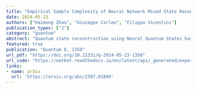 ```yaml
---
title: "Empirical Sample Complexity of Neural Network Mixed State Reconstruction"
date: 2024-05-23
authors: ["Haimeng Zhao", "Giuseppe Carleo", "Filippo Vicentini"]
publication_types: ["2"]
category: "quantum"
abstract: "Quantum state reconstruction using Neural Quantum States has been proposed as a viable tool to reduce quantum shot complexity in practical applications, and its advantage over competing techniques has been shown in numerical experiments focusing mainly on the noiseless case. In this work, we numerically investigate the performance of different quantum state reconstruction techniques for mixed states: the finite-temperature Ising model. We show how to systematically reduce the quantum resource requirement of the algorithms by applying variance reduction techniques. Then, we compare the two leading neural quantum state encodings of the state, namely, the Neural Density Operator and the positive operator-valued measurement representation, and illustrate their different performance as the mixedness of the target state varies. We find that certain encodings are more efficient in different regimes of mixedness and point out the need for designing more efficient encodings in terms of both classical and quantum resources."
featured: true
publication: "Quantum 8, 1358"
url_pdf: "https://doi.org/10.22331/q-2024-05-23-1358"
url_code: "https://netket.readthedocs.io/en/latest/api/_generated/experimental/qsr/netket.experimental.QSR.html"
links:
- name: arXiv
  url: 'https://arxiv.org/abs/2307.01840'
---
```



